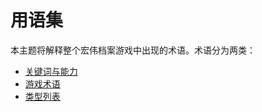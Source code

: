 # 用语集

本主题将解释整个宏伟档案游戏中出现的术语。术语分为两类：

* [关键词与能力](guan-jian-ci-yu-neng-li.md)
* [游戏术语](you-xi-shu-yu.md)
* [类型列表](lei-xing-lie-biao.md)

